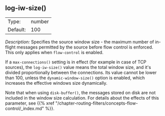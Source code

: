 ---
---
<!-- DISCLAIMER: This file is based on the syslog-ng Open Source Edition documentation https://github.com/balabit/syslog-ng-ose-guides/commit/2f4a52ee61d1ea9ad27cb4f3168b95408fddfdf2 and is used under the terms of The syslog-ng Open Source Edition Documentation License. The file has been modified by Axoflow. -->

## log-iw-size()

|          |        |
| -------- | ------ |
| Type:    | number |
| Default: | 100    |

*Description:* Specifies the source window size - the maximum number of in-flight messages permitted by the source before flow control is enforced. This only applies when `flow-control` is enabled.

If a `max-connections()` setting is in effect (for example in case of TCP sources), the `log-iw-size()` value means the total window size, and it's divided proportionally between the connections. Its value cannot be lower than 100, unless the `dynamic-window-size()` option is enabled, which increases the effective windows size dynamically.

Note that when using `disk-buffer()`, the messages stored on disk are not included in the window size calculation. For details about the effects of this parameter, see {{% xref "/chapter-routing-filters/concepts-flow-control/_index.md" %}}.
